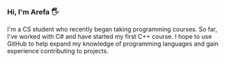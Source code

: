 ### Hi, I'm Arefa 🖐

I'm a CS student who recently began taking programming courses. So far, I've worked with C# and have started my first C++ course. I hope to use GitHub to help expand my knowledge of programming languages and gain experience contributing to projects.





